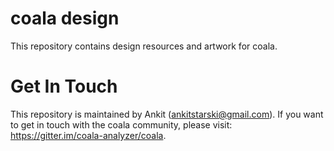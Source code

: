 coala design
============

This repository contains design resources and artwork for coala.

Get In Touch
============

This repository is maintained by Ankit (ankitstarski@gmail.com). If you
want to get in touch with the coala community, please visit:
<https://gitter.im/coala-analyzer/coala>.
